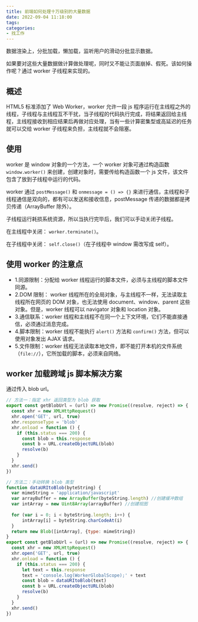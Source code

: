 ```yaml
---
title: 前端如何处理十万级别的大量数据 
date: 2022-09-04 11:18:00
tags:
categories:
- 找工作
---
```


数据渲染上，分批加载，懒加载，监听用户的滑动分批显示数据。

如果要对这些大量数据做计算做处理呢，同时又不能让页面崩掉、假死。该如何操作呢？通过 worker 子线程来实现的。


## 概述
HTML5 标准添加了 Web Worker，worker 允许一段 js 程序运行在主线程之外的线程，子线程与主线程互不干扰，当子线程的代码执行完成，将结果返回给主线程，主线程接收到相应结果后再做对应处理，当有一些计算密集型或高延迟的任务就可以交给 worker 子线程来负担，主线程就不会阻塞。


## 使用
worker 是 window 对象的一个方法，一个 worker 对象可通过构造函数 `window.worker()` 来创建，创建对象时，需要传给构造函数一个 js 文件，该文件包含了放到子线程中运行的代码。

worker 通过 `postMessage()` 和 `onmessage = () => {}` 来进行通信，主线程和子线程通信是双向的，都有可以发送和接收信息，postMessage 传递的数据都是拷贝传递（ArrayBuffer 除外）。

子线程运行耗损系统资源，所以当执行完毕后，我们可以手动关闭子线程。

在主线程中关闭： `worker.terminate()`。

在子线程中关闭： `self.close()`（在子线程中 window 需改写成 self）。


## 使用 worker 的注意点
- 1.同源限制：分配给 worker 线程运行的脚本文件，必须与主线程的脚本文件同源。
- 2.DOM 限制： worker 线程所在的全局对象，与主线程不一样，无法读取主线程所在网页的 DOM 对象，也无法使用 document、window、parent 这些对象。但是，worker 线程可以 navigator 对象和 location 对象。
- 3.通信联系：worker 线程和主线程不在同一个上下文环境，它们不能直接通信，必须通过消息完成。
- 4.脚本限制：worker 线程不能执行 `alert()` 方法和 `confirm()` 方法，但可以使用对象发出 AJAX 请求。
- 5.文件限制：worker 线程无法读取本地文件，即不能打开本机的文件系统（`file://`），它所加载的脚本，必须来自网络。


## worker 加载跨域 js 脚本解决方案
通过传入 blob url。
```javascript
// 方法一：指定 xhr 返回类型为 blob 获取
export const getBlobUrl = (url) => new Promise((resolve, reject) => {
  const xhr = new XMLHttpRequest()
  xhr.open('GET', url, true)
  xhr.responseType = 'blob'
  xhr.onload = function () {
    if (this.status === 200) {
      const blob = this.response
      const b = URL.createObjectURL(blob)
      resolve(b)
    }
  }
  xhr.send()
})

// 方法二：手动转换 blob 类型
function dataURItoBlob(byteString) {
  var mimeString = 'application/javascript'
  var arrayBuffer = new ArrayBuffer(byteString.length) //创建缓冲数组
  var intArray = new Uint8Array(arrayBuffer) //创建视图
 
  for (var i = 0; i < byteString.length; i++) {
      intArray[i] = byteString.charCodeAt(i)
  }
  return new Blob([intArray], {type: mimeString})
}
export const getBlobUrl = (url) => new Promise((resolve, reject) => {
  const xhr = new XMLHttpRequest()
  xhr.open('GET', url, true)
  xhr.onload = function () {
    if (this.status === 200) {
      let text = this.response
      text = 'console.log(WorkerGlobalScope);' + text
      const blob = dataURItoBlob(text)
      const b = URL.createObjectURL(blob)
      resolve(b)
    }
  }
  xhr.send()
})
```